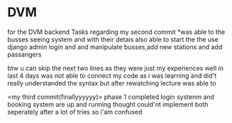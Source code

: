 # DVM
for the DVM backend Tasks
regarding my second commit
*was able to the busses seeing system and with their detais also able to start the the use  django admin login and and manipulate busses,add new stations and add passangers

btw u can  skip the next two lines as they were just my experiences
well in last 4 days was not able to connect my code as i was learning and did't really understanded the syntax
but after rewatching lecture was able to 

<my third commit(finallyyyyyy)>
phase 1 completed 
login systenm and booking system are up and running 
thought could'nt implement both seperately after a lot of tries so i'am confused
